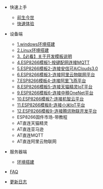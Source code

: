 - 快速上手

  - [前生今世](1.quick/background)
  - [快速体验](1.quick/quickstart)

- 设备端

  - [1.windows环境搭建](2.device/configuration_windows)
  - [2.Linux环境搭建](2.device/configuration_linux)
  - [3.【必看】关于开发模板说明](2.device/modules_esp8266/modules_des)
  - [4.ESP8266模板1-按键配网连接MQTT](2.device/modules_esp8266/modules_1_key_mqtt_esp8266.md)
  - [5.ESP8266模板2-连接安信可AiClouds3.0](2.device/modules_esp8266/modules_2_xclouds3.0_esp8266.md)
  - [6.ESP8266模板3-连接阿里云物联网平台]()
  - [7.ESP8266模板4-连接阿里飞燕平台](2.device/modules_esp8266/modules_4_living_esp8266.md)
  - [8.ESP8266模板5-连接天猫精灵IoT平台]()
  - [9.ESP8266模板6-连接中移OneNet平台]()
  - [10.ESP8266模板7-连接机智云平台]()
  - [11.ESP8266模板8-连接小米IoT平台]()
  - [12.ESP8266模板9-连接腾讯物联开发平台]()
  - ESP8266固件市场-带教程
   - AT直连天猫精灵
   - AT直连亚马逊
   - AT直连MQTT
   - AT直连阿里云物联网

- 服务器端

  - [环境搭建]()



- [FAQ](awesome.md)
- [更新日志](changelog.md)
